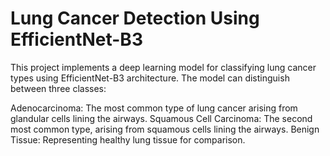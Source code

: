 # Lung Cancer Detection Using EfficientNet-B3
This project implements a deep learning model for classifying lung cancer types using EfficientNet-B3 architecture. The model can distinguish between three classes:

Adenocarcinoma: The most common type of lung cancer arising from glandular cells lining the airways.
Squamous Cell Carcinoma: The second most common type, arising from squamous cells lining the airways.
Benign Tissue: Representing healthy lung tissue for comparison.
